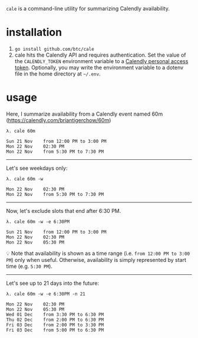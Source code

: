 `cale` is a command-line utility for summarizing Calendly availability.

# installation

1. `go install github.com/btc/cale`
1. cale hits the Calendly API and requires authentication. Set the value of the `CALENDLY_TOKEN` environment variable to a [Calendly personal access token](https://calendly.com/integrations/api_webhooks). Optionally, you may write the environment variable to a dotenv file in the home directory at `~/.env`.

# usage

Here, I summarize availability from a Calendly event named 60m (https://calendly.com/briantigerchow/60m)
```
λ. cale 60m

Sun 21 Nov    from 12:00 PM to 3:00 PM
Mon 22 Nov    02:30 PM
Mon 22 Nov    from 5:30 PM to 7:30 PM
```
---

Let's see weekdays only:
```
λ. cale 60m -w

Mon 22 Nov    02:30 PM
Mon 22 Nov    from 5:30 PM to 7:30 PM
```
---

Now, let's exclude slots that end after 6:30 PM. 

```
λ. cale 60m -w -e 6:30PM

Sun 21 Nov    from 12:00 PM to 3:00 PM
Mon 22 Nov    02:30 PM
Mon 22 Nov    05:30 PM
```
💡 Note that availability is shown as a time range (i.e. `from 12:00 PM to 3:00 PM`) only when useful. Otherwise, availability is simply represented by start time (e.g. `5:30 PM`).

---

Let's see up to 21 days into the future:
```
λ. cale 60m -w -e 6:30PM -n 21

Mon 22 Nov    02:30 PM
Mon 22 Nov    05:30 PM
Wed 01 Dec    from 3:30 PM to 6:30 PM
Thu 02 Dec    from 2:00 PM to 6:30 PM
Fri 03 Dec    from 2:00 PM to 3:30 PM
Fri 03 Dec    from 5:00 PM to 6:30 PM
```
